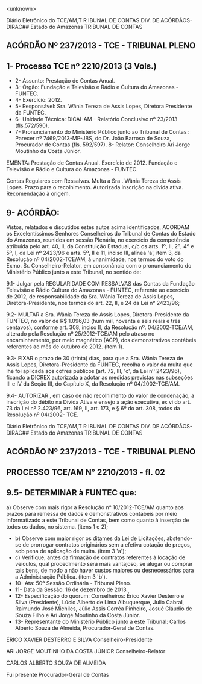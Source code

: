 &lt;unknown&gt;

Diário Eletrônico do TCE/AM,T R IBUNAL DE CONTAS DIV. DE ACÓRDÃOS-DIRAC## Estado do Amazonas TRIBUNAL DE CONTAS

## ACÓRDÃO Nº 237/2013 - TCE - TRIBUNAL PLENO

## 1- Processo TCE nº 2210/2013 (3 Vols.)

- 2- Assunto: Prestação de Contas Anual.
- 3- Órgão: Fundação e Televisão e Rádio e Cultura do Amazonas - FUNTEC.
- 4- Exercício: 2012.
- 5- Responsável: Sra. Wânia Tereza de Assis Lopes, Diretora Presidente da FUNTEC.
- 6- Unidade Técnica: DICAI-AM - Relatório Conclusivo nº 23/2013 (fls.572/590).
- 7-  Pronunciamento  do  Ministério  Público  junto  ao  Tribunal  de  Contas :  Parecer  nº 7469/2013-MP-JBS, do Dr. João Barroso de Souza, Procurador de Contas (fls. 592/597). 8- Relator: Conselheiro Ari Jorge Moutinho da Costa Júnior.

EMENTA: Prestação de Contas Anual. Exercício de 2012. Fundação e Televisão e Rádio e Cultura do Amazonas - FUNTEC.

Contas  Regulares  com  Ressalvas.  Multa  a  Sra . Wânia Tereza de Assis Lopes. Prazo para o recolhimento.  Autorizada  inscrição  na  divida  ativa. Recomendação à origem.

## 9- ACÓRDÃO:

Vistos, relatados e discutidos estes autos acima identificados,  ACORDAM os Excelentíssimos  Senhores  Conselheiros do Tribunal de Contas do Estado do Amazonas, reunidos em sessão Plenária, no exercício da competência atribuída pelo  art. 40, II, da Constituição Estadual, c/c os arts. 1º, II, 2º, 4º e 5º, I, da Lei nº 2423/96 e arts. 5º, II  e  11,  inciso  III,  alínea  'a',  item  3,  da  Resolução  nº  04/2002-TCE/AM, à unanimidade, nos  termos  do  voto do Exmo.  Sr.  Conselheiro-Relator, em consonância com  o pronunciamento do Ministério Público junto a este Tribunal, no sentido de:

9.1-  Julgar  pela  REGULARIDADE  COM  RESSALVAS das  Contas  da Fundação Televisão e Rádio Cultura do Amazonas - FUNTEC, referente ao exercício de 2012, de responsabilidade da Sra. Wânia Tereza de Assis Lopes, Diretora-Presidente, nos termos do art. 22, II, e 24 da Lei n° 2423/96;

9.2- MULTAR a Sra. Wânia Tereza de Assis Lopes, Diretora-Presidente da FUNTEC,  no  valor  de R$  1.096,03 (hum  mil,  noventa  e  seis  reais  e  três  centavos), conforme  art. 308,  inciso II, da  Resolução nº. 04/2002-TCE/AM,  alterado  pela Resolução  nº 25/2012-TCE/AM  pelo  atraso  no encaminhamento, por meio magnético (ACP), dos demonstrativos contábeis referentes ao mês de outubro de 2012. (item 1).

9.3- FIXAR o prazo de 30 (trinta) dias, para que  a Sra.  Wânia Tereza de Assis Lopes, Diretora-Presidente da FUNTEC, recolha o valor da multa que lhe foi aplicada aos cofres públicos (art. 72,  III, 'c', da Lei nº 2423/96), ficando a DICREX autorizada a adotar  as  medidas  previstas  nas  subseções  III  e  IV  da  Seção  III,  do  Capítulo  X,  da Resolução nº 04/2002-TCE/AM.

9.4- AUTORIZAR , em caso de não recolhimento do valor de condenação, a inscrição do débito na Dívida  Ativa e ensejo à ação executiva, ex vi do  art.  73  da  Lei  nº 2.423/96, art. 169, II, art. 173, e § 6º do art. 308, todos da Resolução nº 04/2002- TCE.

Diário Eletrônico do TCE/AM,T R IBUNAL DE CONTAS DIV. DE ACÓRDÃOS-DIRAC## Estado do Amazonas TRIBUNAL DE CONTAS

## ACÓRDÃO Nº 237/2013 - TCE - TRIBUNAL PLENO

## PROCESSO TCE/AM N° 2210/2013 - fl. 02

## 9.5- DETERMINAR à FUNTEC que:

a)  Observe  com mais  rigor  a  Resolução  n°  10/2012-TCE/AM  quanto  aos prazos para remessa de dados e demonstrativos contábeis por meio informatizado a este Tribunal de Contas, bem como quanto à inserção de todos os dados, no sistema. (itens 1 e 2);

- b) Observe com maior rigor os ditames da Lei de Licitações, abstendo-se de prorrogar contratos originários sem a efetiva cotação de preços, sob pena de aplicação de multa. (item 3 'a');
- c) Verifique,  antes  da  firmação  de  contratos  referentes  à  locação  de veículos, qual procedimento será mais vantajoso, se alugar ou comprar tais bens, de modo a não haver custos maiores ou desnecessários para a Administração Pública. (item 3 'b').
- 10- Ata: 50ª Sessão Ordinária - Tribunal Pleno.
- 11- Data da Sessão: 16 de dezembro de 2013.
- 12- Especificação do quorum: Conselheiros: Érico Xavier Desterro e Silva (Presidente), Lúcio  Alberto  de  Lima  Albuquerque,  Julio  Cabral,  Raimundo  José  Michiles,  Júlio  Assis Corrêa Pinheiro, Josué Cláudio de Souza Filho e Ari Jorge Moutinho da Costa Júnior.
- 13- Representante do Ministério Público junto a este Tribunal: Carlos Alberto Souza de Almeida, Procurador-Geral de Contas.

ÉRICO XAVIER DESTERRO E SILVA Conselheiro-Presidente

ARI JORGE MOUTINHO DA COSTA JÚNIOR Conselheiro-Relator

CARLOS ALBERTO SOUZA DE ALMEIDA

Fui presente Procurador-Geral de Contas